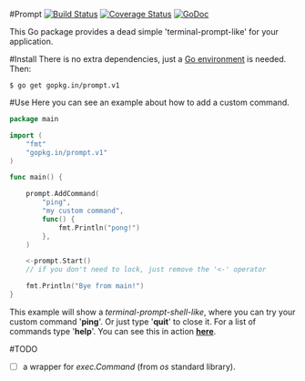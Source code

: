 #Prompt [![Build Status](https://travis-ci.org/viliamjr/prompt.svg?branch=master)](https://travis-ci.org/viliamjr/prompt) [![Coverage Status](https://img.shields.io/coveralls/viliamjr/prompt.svg)](https://coveralls.io/r/viliamjr/prompt) [![GoDoc](https://godoc.org/github.com/go-prompt/prompt?status.svg)](http://godoc.org/github.com/go-prompt/prompt)

This Go package provides a dead simple 'terminal-prompt-like' for your application.


#Install
There is no extra dependencies, just a [Go environment](http://golang.org/doc/install) is needed. Then:
~~~
$ go get gopkg.in/prompt.v1
~~~

#Use
Here you can see an example about how to add a custom command.
~~~ go
package main

import (
    "fmt"
    "gopkg.in/prompt.v1"
)

func main() {

    prompt.AddCommand(
        "ping",
        "my custom command",
        func() {
            fmt.Println("pong!")
        },
    )

    <-prompt.Start()
    // if you don't need to lock, just remove the '<-' operator

    fmt.Println("Bye from main!")
}
~~~

This example will show a _terminal-prompt-shell-like_, where you can try your custom command '**ping**'. Or just type '**quit**' to close it. For a list of commands type '**help**'. You can see this in action **[here](https://asciinema.org/a/11556)**.

#TODO
- [ ] a wrapper for _exec.Command_ (from _os_ standard library).
